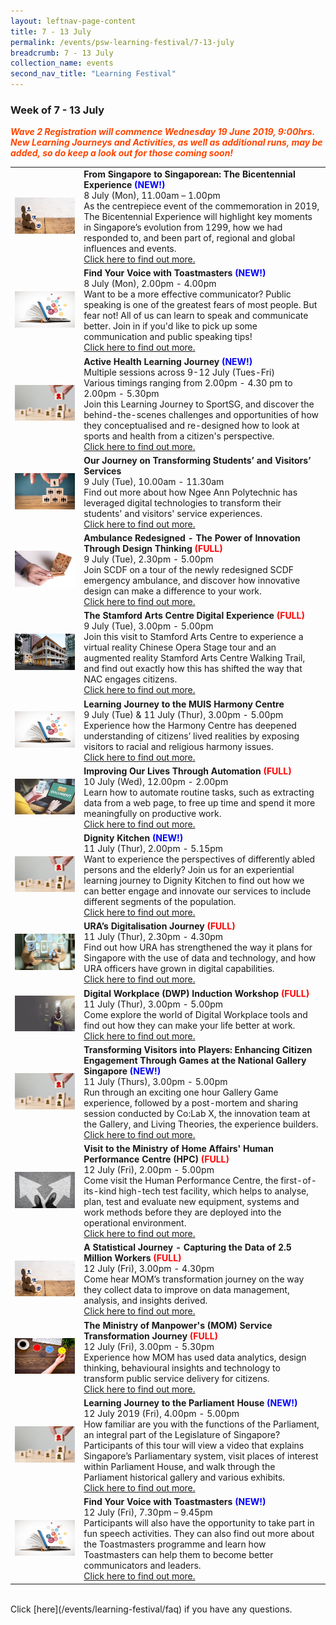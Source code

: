 ```yaml
---
layout: leftnav-page-content
title: 7 - 13 July
permalink: /events/psw-learning-festival/7-13-july
breadcrumb: 7 - 13 July
collection_name: events
second_nav_title: "Learning Festival"
---
```


<!-- 
---
layout: simple-page
title: learning festival
permalink: /learning-festival/7-13-july
breadcrumb: Learning Festival
---
-->
### Week of 7 - 13 July

<font color="orangered"><i><b>Wave 2 Registration will commence Wednesday 19 June 2019, 9:00hrs. New Learning Journeys and Activities, as well as additional runs, may be added, so do keep a look out for those coming soon!</b></i></font>

<table>
     </tr>
         <tr>
    <td>
      <a href="/events/learning-journeys/event-details/LJ_ BicentennialExperience"> <img src="/images/Engage%203.jpeg" /></a>
    </td>
    <td>
      <b>From Singapore to Singaporean: The Bicentennial Experience<font color="blue"> (NEW!)</font></b>
      <br>8 July (Mon), 11.00am – 1.00pm
      <br>As the centrepiece event of the commemoration in 2019, The Bicentennial Experience will highlight key moments in Singapore’s evolution from 1299, how we had responded to, and been part of, regional and global influences and events.
      <br><a href="/ events/learning-journeys/event-details/LJ_ BicentennialExperience">Click here to find out more.</a>
    </td>
  </tr>
    <tr>
    <td>
      <a href="/events/learning-journeys/event-details/LA_ToastmastersVoice"> <img src="/images/SkillUp1.jpg" /></a>
    </td>
    <td>
      <b>Find Your Voice with Toastmasters<font color="blue"> (NEW!)</font></b>
      <br>8 July (Mon), 2.00pm - 4.00pm
      <br>Want to be a more effective communicator? Public speaking is one of the greatest fears of most people. But fear not! All of us can learn to speak and communicate better. Join in if you'd like to pick up some communication and public speaking tips! 
      <br><a href="/events/learning-journeys/event-details/LA_ToastmastersVoice">Click here to find out more.</a>
    </td>
        <tr>
  </tr>
   <tr><tr>
     <td>
      <a href="/events/learning-journeys/event-details/LJ_ACTIVESG"> <img src="/images/Engage1.jpg" /></a>
    </td>
    <td>
      <b>Active Health Learning Journey<font color="blue"> (NEW!)</font></b> 
      <br>Multiple sessions across 9-12 July (Tues-Fri) <br>Various timings ranging from 2.00pm - 4.30 pm to 2.00pm - 5.30pm
      <br>Join this Learning Journey to SportSG, and discover the behind-the-scenes challenges and opportunities of how they conceptualised and re-designed how to look at sports and health from a citizen's perspective.
      <br><a href="/events/learning-journeys/event-details/LJ_ACTIVESG">Click here to find out more.</a>
    </td>
     </tr>
    <td>
      <a href="/events/learning-journeys/event-details/LJ_OJoTSaVS"> <img src="/images/Engage2.jpeg" /></a>
    </td>
    <td>
      <b>Our Journey on Transforming Students’ and Visitors’ Services</b>
      <br>9 July (Tue), 10.00am - 11.30am
      <br>Find out more about how Ngee Ann Polytechnic has leveraged digital technologies to transform their students' and visitors' service experiences.
      <br><a href="/events/learning-journeys/event-details/LJ_OJoTSaVS">Click here to find out more.</a>
    </td>
  </tr>    
  <tr>
    <td>
      <a href="/events/learning-journeys/event-details/LJ_scdf"> <img src="/images/SkillUp2.jpg" /></a>
    </td>
    <td>
      <b>Ambulance Redesigned - The Power of Innovation Through Design Thinking<font color="red"> (FULL)</font></b>
      <br>9 July (Tue), 2.30pm - 5.00pm
      <br>Join SCDF on a tour of the newly redesigned SCDF emergency ambulance, and discover how innovative design can make a difference to your work.
      <br><a href="/events/learning-journeys/event-details/LJ_scdf">Click here to find out more.</a>
    </td>
</tr>
<tr>
    <td>
      <a href="/events/learning-journeys/event-details/LJ_SACDigitalExperience"> <img src="/images/NAC - Stamford Arts Centre resized.jpg" /></a>
    </td>
    <td>
      <b>The Stamford Arts Centre Digital Experience <font color="red"> (FULL) </font></b>
      <br>9 July (Tue), 3.00pm - 5.00pm
      <br>Join this visit to Stamford Arts Centre to experience a virtual reality Chinese Opera Stage tour and an augmented reality Stamford Arts Centre Walking Trail, and find out exactly how this has shifted the way that NAC engages citizens.
      <br><a href="/events/learning-journeys/event-details/LJ_SACDigitalExperience">Click here to find out more.</a>
    </td>
  </tr>
  <tr>
    <td>
      <a href="/events/learning-journeys/event-details/LJ_VMHC"> <img src="/images/SkillUp1.jpg" /></a>
    </td>
    <td>
      <b>Learning Journey to the MUIS Harmony Centre</b>
      <br>9 July (Tue) & 11 July (Thur), 3.00pm - 5.00pm
      <br>Experience how the Harmony Centre has deepened understanding of citizens’ lived realities by exposing visitors to racial and religious harmony issues.
      <br><a href="/events/learning-journeys/event-details/LJ_VMHC">Click here to find out more.</a>
    </td>
  </tr>
  <tr>
    <td>
      <a href="/events/learning-journeys/event-details/LA_IoLTAbGT"> <img src="/images/Digital2.jpg" /></a>
    </td>
    <td>
      <b>Improving Our Lives Through Automation <font color="red"> (FULL) </font></b>
      <br>10 July (Wed), 12.00pm - 2.00pm  
      <br>Learn how to automate routine tasks, such as extracting data from a web page, to free up time and spend it more meaningfully on productive work. 
      <br><a href="/events/learning-journeys/event-details/LA_IoLTAbGT">Click here to find out more.</a>
    </td>
  </tr>
      <tr>
    <td>
      <a href="/events/learning-journeys/event-details/LJ_DK "> <img src="/images/Engage1.jpg" /></a>
    </td>
    <td>
      <b>Dignity Kitchen<font color="blue"> (NEW!)</font></b>
      <br>11 July (Thur), 2.00pm - 5.15pm
      <br>Want to experience the perspectives of differently abled persons and the elderly? Join us for an experiential learning journey to Dignity Kitchen to find out how we can better engage and innovate our services to include different segments of the population.
      <br><a href="/events/learning-journeys/event-details/LJ_DK">Click here to find out more.</a>
    </td>
  </tr>
  <tr>
    <td>
      <a href="/events/learning-journeys/event-details/LJ_URADigitalJourney"> <img src="/images/Digital1.jpeg" /></a>
    </td>
    <td>
      <b>URA’s Digitalisation Journey <font color="red"> (FULL) </font></b>
      <br>11 July (Thur), 2.30pm - 4.30pm  
      <br>Find out how URA has strengthened the way it plans for Singapore with the use of data and technology, and how URA officers have grown in digital capabilities.
      <br><a href="/events/learning-journeys/event-details/LJ_URADigitalJourney">Click here to find out more.</a>
    </td>
  </tr>
  <tr>
    <td>
      <a href="/events/learning-journeys/event-details/LA_DWP"> <img src="/images/Serve1.jpg" /></a>
    </td>
    <td>
      <b>Digital Workplace (DWP) Induction Workshop <font color="red"> (FULL) </font></b>
      <br>11 July (Thur), 3.00pm - 5.00pm   
      <br>Come explore the world of Digital Workplace tools and find out how they can make your life better at work. 
      <br><a href="/events/learning-journeys/event-details/LA_DWP">Click here to find out more.</a>
    </td>
  </tr>
      <tr>
    <td>
      <a href="/events/learning-journeys/event-details/LJ_NationalGalleryGamification"> <img src="/images/Engage1.jpg" /></a>
    </td>
    <td>
      <b>Transforming Visitors into Players: Enhancing Citizen Engagement Through Games at the National Gallery Singapore<font color="blue"> (NEW!)</font></b>
      <br>11 July (Thurs), 3.00pm - 5.00pm
      <br>Run through an exciting one hour Gallery Game experience, followed by a post-mortem and sharing session conducted by Co:Lab X, the innovation team at the Gallery, and Living Theories, the experience builders.
      <br><a href="/events/learning-journeys/event-details/LJ_NationalGalleryGamification ">Click here to find out more.</a>
    </td>
  </tr>
  <tr>
     <td>
      <a href="/events/learning-journeys/event-details/LJ_MHAHPC"> <img src="/images/Innovate2.jpg" /></a>
    </td>
    <td>
      <b>Visit to the Ministry of Home Affairs' Human Performance Centre (HPC) <font color="red">(FULL)</font></b>
      <br>12 July (Fri), 2.00pm - 5.00pm
      <br>Come visit the Human Performance Centre, the first-of-its-kind high-tech test facility, which helps to analyse, plan, test and evaluate new equipment, systems and work methods before they are deployed into the operational environment.
      <br><a href="/events/learning-journeys/event-details/LJ_MHAHPC">Click here to find out more.</a>
    </td>
  </tr>
  <tr>
    <td>
      <a href="/events/learning-journeys/event-details/LJ_momdata"> <img src="/images/Engage%203.jpeg" /></a>
    </td>
    <td>
      <b>A Statistical Journey - Capturing the Data of 2.5 Million Workers <font color="red"> (FULL) </font></b>
      <br>12 July (Fri), 3.00pm - 4.30pm
      <br>Come hear MOM’s transformation journey on the way they collect data to improve on data management, analysis, and insights derived. 
      <br><a href="/events/learning-journeys/event-details/LJ_momdata">Click here to find out more.</a>
    </td>
  </tr>
  <tr>
     <td>
      <a href="/events/learning-journeys/event-details/LJ_momservice"> <img src="/images/Serve3.jpg" /></a>
    </td>
    <td>
      <b>The Ministry of Manpower's (MOM) Service Transformation Journey<font color="red"> (FULL)</font></b>
      <br>12 July (Fri), 3.00pm - 5.30pm
      <br>Experience how MOM has used data analytics, design thinking, behavioural insights and technology to transform public service delivery for citizens.
      <br><a href="/events/learning-journeys/event-details/LJ_momservice">Click here to find out more.</a>
    </td>
  </tr>
      <tr>
    <td>
      <a href="/events/learning-journeys/event-details/LJ_ ParliamentHouse"> <img src="/images/Engage1.jpg" /></a>
    </td>
    <td>
      <b>Learning Journey to the Parliament House<font color="blue"> (NEW!)</font></b>
      <br>12 July 2019 (Fri), 4.00pm - 5.00pm
      <br>How familiar are you with the functions of the Parliament, an integral part of the Legislature of Singapore? Participants of this tour will view a video that explains Singapore’s Parliamentary system, visit places of interest within Parliament House, and walk through the Parliament historical gallery and various exhibits.
      <br><a href="/events/learning-journeys/event-details/LJ_ ParliamentHouse">Click here to find out more.</a>
    </td>
  </tr>
      <tr>
    <td>
      <a href="/events/learning-journeys/event-details/LA_ToastmastersBetterYou"> <img src="/images/SkillUp1.jpg" /></a>
    </td>
    <td>
      <b>Find Your Voice with Toastmasters<font color="blue"> (NEW!)</font></b>
      <br>12 July (Fri), 7.30pm – 9.45pm
      <br>Participants will also have the opportunity to take part in fun speech activities. They can also find out more about the Toastmasters programme and learn how Toastmasters can help them to become better communicators and leaders.
      <br><a href="/events/learning-journeys/event-details/LA_ToastmastersBetterYou">Click here to find out more.</a>
    </td>
  </tr>
</table>
<br> Click [here](/events/learning-festival/faq) if you have any questions. 
